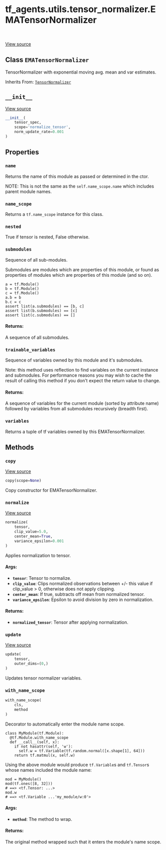 <div itemscope itemtype="http://developers.google.com/ReferenceObject">
<meta itemprop="name" content="tf_agents.utils.tensor_normalizer.EMATensorNormalizer" />
<meta itemprop="path" content="Stable" />
<meta itemprop="property" content="name"/>
<meta itemprop="property" content="name_scope"/>
<meta itemprop="property" content="nested"/>
<meta itemprop="property" content="submodules"/>
<meta itemprop="property" content="trainable_variables"/>
<meta itemprop="property" content="variables"/>
<meta itemprop="property" content="__init__"/>
<meta itemprop="property" content="copy"/>
<meta itemprop="property" content="normalize"/>
<meta itemprop="property" content="update"/>
<meta itemprop="property" content="with_name_scope"/>
</div>

# tf_agents.utils.tensor_normalizer.EMATensorNormalizer

<table class="tfo-notebook-buttons tfo-api" align="left">
</table>

<a target="_blank" href="https://github.com/tensorflow/agents/tree/master/tf_agents/utils/tensor_normalizer.py">View
source</a>

## Class `EMATensorNormalizer`

TensorNormalizer with exponential moving avg. mean and var estimates.

Inherits From: [`TensorNormalizer`](../../../tf_agents/utils/tensor_normalizer/TensorNormalizer.md)

<!-- Placeholder for "Used in" -->


<h2 id="__init__"><code>__init__</code></h2>

<a target="_blank" href="https://github.com/tensorflow/agents/tree/master/tf_agents/utils/tensor_normalizer.py">View
source</a>

``` python
__init__(
    tensor_spec,
    scope='normalize_tensor',
    norm_update_rate=0.001
)
```

## Properties

<h3 id="name"><code>name</code></h3>

Returns the name of this module as passed or determined in the ctor.

NOTE: This is not the same as the `self.name_scope.name` which includes
parent module names.

<h3 id="name_scope"><code>name_scope</code></h3>

Returns a `tf.name_scope` instance for this class.

<h3 id="nested"><code>nested</code></h3>

True if tensor is nested, False otherwise.

<h3 id="submodules"><code>submodules</code></h3>

Sequence of all sub-modules.

Submodules are modules which are properties of this module, or found as
properties of modules which are properties of this module (and so on).

```
a = tf.Module()
b = tf.Module()
c = tf.Module()
a.b = b
b.c = c
assert list(a.submodules) == [b, c]
assert list(b.submodules) == [c]
assert list(c.submodules) == []
```

#### Returns:

A sequence of all submodules.

<h3 id="trainable_variables"><code>trainable_variables</code></h3>

Sequence of variables owned by this module and it's submodules.

Note: this method uses reflection to find variables on the current instance
and submodules. For performance reasons you may wish to cache the result
of calling this method if you don't expect the return value to change.

#### Returns:

A sequence of variables for the current module (sorted by attribute
name) followed by variables from all submodules recursively (breadth
first).

<h3 id="variables"><code>variables</code></h3>

Returns a tuple of tf variables owned by this EMATensorNormalizer.

## Methods

<h3 id="copy"><code>copy</code></h3>

<a target="_blank" href="https://github.com/tensorflow/agents/tree/master/tf_agents/utils/tensor_normalizer.py">View
source</a>

``` python
copy(scope=None)
```

Copy constructor for EMATensorNormalizer.

<h3 id="normalize"><code>normalize</code></h3>

<a target="_blank" href="https://github.com/tensorflow/agents/tree/master/tf_agents/utils/tensor_normalizer.py">View
source</a>

``` python
normalize(
    tensor,
    clip_value=5.0,
    center_mean=True,
    variance_epsilon=0.001
)
```

Applies normalization to tensor.

#### Args:

*   <b>`tensor`</b>: Tensor to normalize.
*   <b>`clip_value`</b>: Clips normalized observations between +/- this value if
    clip_value > 0, otherwise does not apply clipping.
*   <b>`center_mean`</b>: If true, subtracts off mean from normalized tensor.
*   <b>`variance_epsilon`</b>: Epsilon to avoid division by zero in
    normalization.

#### Returns:

* <b>`normalized_tensor`</b>: Tensor after applying normalization.

<h3 id="update"><code>update</code></h3>

<a target="_blank" href="https://github.com/tensorflow/agents/tree/master/tf_agents/utils/tensor_normalizer.py">View
source</a>

``` python
update(
    tensor,
    outer_dims=(0,)
)
```

Updates tensor normalizer variables.

<h3 id="with_name_scope"><code>with_name_scope</code></h3>

``` python
with_name_scope(
    cls,
    method
)
```

Decorator to automatically enter the module name scope.

```
class MyModule(tf.Module):
  @tf.Module.with_name_scope
  def __call__(self, x):
    if not hasattr(self, 'w'):
      self.w = tf.Variable(tf.random.normal([x.shape[1], 64]))
    return tf.matmul(x, self.w)
```

Using the above module would produce `tf.Variable`s and `tf.Tensor`s whose
names included the module name:

```
mod = MyModule()
mod(tf.ones([8, 32]))
# ==> <tf.Tensor: ...>
mod.w
# ==> <tf.Variable ...'my_module/w:0'>
```

#### Args:

* <b>`method`</b>: The method to wrap.


#### Returns:

The original method wrapped such that it enters the module's name scope.
